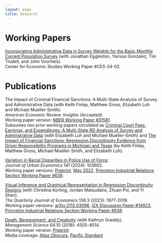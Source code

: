 ```yaml
---
layout: page
title: Research
---
```


# Working Papers
[Incorporating Administrative Data in Survey Weights for the Basic Monthly Current Population Survey](https://www.census.gov/library/working-papers/2024/adrm/CES-WP-24-02.html) (with Jonathan Eggleston, Yarissa Gonzalez, Tim Trudell, and John Voorheis).  
Center for Economic Studies Working Paper #CES-24-02.  

# Publications
The Impact of Criminal Financial Sanctions: A Multi-State Analysis of Survey and Administrative Data (with Keith Finlay, Matthew Gross, Elizabeth Luh and Michael Mueller-Smith).  
*American Economic Review: Insights* (Accepted).  
Working paper version: [NBER Working Paper #31581](https://www.nber.org/papers/w31581).  
Subsumes two prior working papers circulated as [Criminal Court Fees, Earnings, and Expenditures: A Multi-State RD Analysis of Survey and Adminstrative Data](https://www.census.gov/library/working-papers/2023/adrm/CES-WP-23-06.html) (with Elizabeth Luh and Michael Mueller-Smith) and [The Impact of Financial Sanctions: Regression Discontinuity Evidence from Driver Responsibility Programs in Michigan and Texas](http://sites.lsa.umich.edu/mgms/wp-content/uploads/sites/283/2023/01/CJARS_FinSanc_DRF_20230119.pdf) (by Keith Finlay, Matthew Gross, Michael Mueller-Smith, and Elizabeth Luh).  

[Variation in Racial Disparities in Police Use of Force](https://www.sciencedirect.com/science/article/abs/pii/S0094119023000724).  
*Journal of Urban Economics* 141 (2024): 103602.  
Working paper versions: [Preprint](research/lieberman_police_force_preprint.pdf), [May 2022](research/lieberman_police_force.pdf), [Princeton Industrial Relations Section Working Paper #639](http://arks.princeton.edu/ark:/88435/dsp01h128nh61r).  

[Visual Inference and Graphical Representation in Regression Discontinuity Designs](https://academic.oup.com/qje/advance-article-abstract/doi/10.1093/qje/qjad011/7068116) (with Christina Korting, Jordan Matsudaira, Zhuan Pei, and Yi Shen).  
*The Quarterly Journal of Economics* 138.3 (2023): 1977-2019.  
Working paper versions: [arXiv:2112.03096](https://arxiv.org/abs/2112.03096), [IZA Discussion Paper #14923](https://docs.iza.org/dp14923.pdf), [Princeton Industrial Relations Section Working Paper #638](http://arks.princeton.edu/ark:/88435/dsp013j3335157).  
  
[Death, Bereavement, and Creativity](https://pubsonline.informs.org/doi/abs/10.1287/mnsc.2017.2850) (with Kathryn Graddy).  
*Management Science* 64.10 (2018): 4505-4514.  
Working paper version: [Preprint](research/graddy-lieberman-death-bereavement-creativity.pdf).  
Media coverage: [Atlas Obscura](https://www.atlasobscura.com/articles/study-art-misery-grief-depression-goya-picasso), [Pacific Standard](https://psmag.com/news/misery-may-inhibit-creativity)


